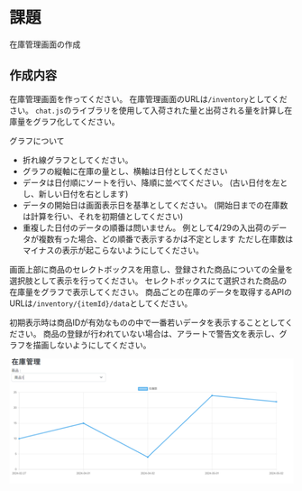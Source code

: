# 課題

在庫管理画面の作成

## 作成内容

在庫管理画面を作ってください。
在庫管理画面のURLは`/inventory`としてください。
`chat.js`のライブラリを使用して入荷された量と出荷される量を計算し在庫量をグラフ化してください。

グラフについて
* 折れ線グラフとしてください。
* グラフの縦軸に在庫の量とし、横軸は日付としてください
* データは日付順にソートを行い、降順に並べてください。
  (古い日付を左とし、新しい日付を右とします)
* データの開始日は画面表示日を基準としてください。
  (開始日までの在庫数は計算を行い、それを初期値としてください)
* 重複した日付のデータの順番は問いません。
  例として4/29の入出荷のデータが複数有った場合、どの順番で表示するかは不定とします
  ただし在庫数はマイナスの表示が起こらないようにしてください。

画面上部に商品のセレクトボックスを用意し、登録された商品についての全量を選択肢として表示を行ってください。
セレクトボックスにて選択された商品の在庫量をグラフで表示してください。
商品ごとの在庫のデータを取得するAPIのURLは`/inventory/{itemId}/data`としてください。

初期表示時は商品IDが有効なものの中で一番若いデータを表示することとしてください。
商品の登録が行われていない場合は、アラートで警告文を表示し、グラフを描画しないようにしてください。

![画面サンプル](./img/graph.PNG)